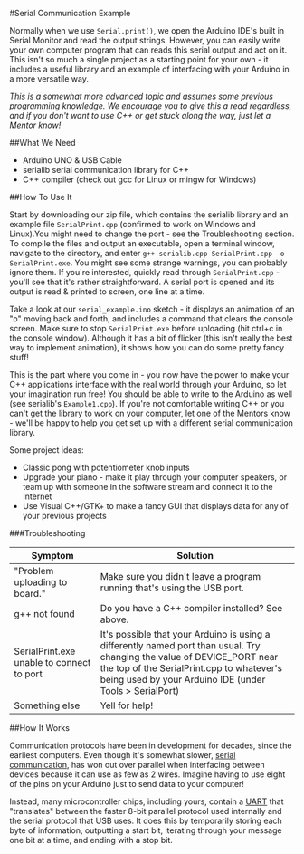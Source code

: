 #Serial Communication Example

Normally when we use `Serial.print()`, we open the Arduino IDE's built in Serial Monitor and read the output 
strings. However, you can easily write your own computer program that can reads this serial output and act on it.
This isn't so much a single project as a starting point for your own - it includes a useful library and an
example of interfacing with your Arduino in a more versatile way.

*This is a somewhat more advanced topic and assumes some previous programming knowledge. We encourage you 
to give this a read regardless, and if you don't want to use C++ or get stuck along the way, just let 
a Mentor know!*

##What We Need
* Arduino UNO & USB Cable
* serialib serial communication library for C++
* C++ compiler (check out gcc for Linux or mingw for Windows)

##How To Use It

Start by downloading our zip file, which contains the serialib library and an example file `SerialPrint.cpp` 
(confirmed to work on Windows and Linux).You might need to change the port - see the Troubleshooting section.
To compile the files and output an executable, open a terminal window, navigate to the directory, and enter 
`g++ serialib.cpp SerialPrint.cpp -o SerialPrint.exe`. You might see some strange warnings, you can probably ignore
them. If you're interested, quickly read through `SerialPrint.cpp` - you'll see that it's rather straightforward.
A serial port is opened and its output is read & printed to screen, one line at a time.

Take a look at our `serial_example.ino` sketch - it displays an animation of an "o" moving back and forth,
and includes a command that clears the console screen. Make sure to stop `SerialPrint.exe` before uploading (hit
ctrl+c in the console window). Although it has a bit of flicker (this isn't really the best way to implement
animation), it shows how you can do some pretty fancy stuff!

This is the part where you come in - you now have the power to make your C++ applications interface with the
real world through your Arduino, so let your imagination run free! You should be able to write 
to the Arduino as well (see serialib's `Example1.cpp`). If you're not comfortable writing C++ or you can't 
get the library to work on your computer, let one of the Mentors know - we'll be happy to help you get set 
up with a different serial communication library.

Some project ideas:
* Classic pong with potentiometer knob inputs
* Upgrade your piano - make it play through your computer speakers, or team up with someone in the 
software stream and connect it to the Internet
* Use Visual C++/GTK+ to make a fancy GUI that displays data for any of your previous projects

###Troubleshooting

| Symptom          | Solution |
| --------         |--------- |
| "Problem uploading to board." | Make sure you didn't leave a program running that's using the USB port. |
| g++ not found | Do you have a C++ compiler installed? See above. |
| SerialPrint.exe unable to connect to port | It's possible that your Arduino is using a differently named port than usual. Try changing the value of DEVICE_PORT near the top of the SerialPrint.cpp to whatever's being used by your Arduino IDE (under Tools > SerialPort) |
| Something else | Yell for help! |

##How It Works

Communication protocols have been in development for decades, since the earliest computers. 
Even though it's somewhat slower,
[serial communication](https://learn.sparkfun.com/tutorials/serial-communication),
has won out over parallel when interfacing between devices because it can use as few as 2 wires. Imagine 
having to use eight of the pins on your Arduino just to send data to your computer!

Instead, many microcontroller chips, including yours, contain a 
[UART](https://en.wikipedia.org/wiki/Universal_asynchronous_receiver/transmitter) that "translates" between
the faster 8-bit parallel protocol used internally and the serial protocol that USB uses. It does this by
temporarily storing each byte of information, outputting a start bit, iterating through your message one bit at a 
time, and ending with a stop bit.
